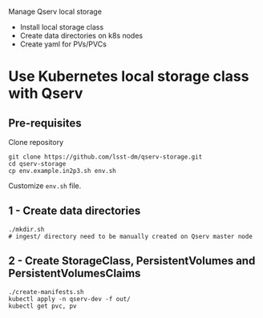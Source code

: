 Manage Qserv local storage

- Install local storage class
- Create data directories on k8s nodes
- Create yaml for PVs/PVCs

#  Use Kubernetes local storage class with Qserv

## Pre-requisites

Clone repository

```shell
git clone https://github.com/lsst-dm/qserv-storage.git
cd qserv-storage
cp env.example.in2p3.sh env.sh
```

Customize `env.sh` file.

## 1 - Create data directories

```shell
./mkdir.sh
# ingest/ directory need to be manually created on Qserv master node
```

## 2 - Create StorageClass, PersistentVolumes and PersistentVolumesClaims

```shell
./create-manifests.sh
kubectl apply -n qserv-dev -f out/
kubectl get pvc, pv
```
